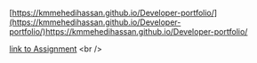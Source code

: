 [https://kmmehedihassan.github.io/Developer-portfolio/](https://kmmehedihassan.github.io/Developer-portfolio/)https://kmmehedihassan.github.io/Developer-portfolio/

[link to Assignment]([https://kmmehedihassan.github.io/B9A1_New_Year_New_Mission](https://kmmehedihassan.github.io/Developer-portfolio/)https://kmmehedihassan.github.io/Developer-portfolio/)
<br />
